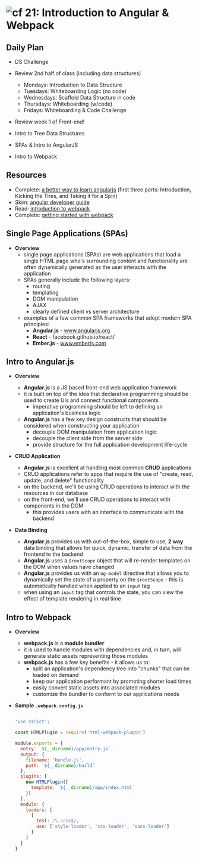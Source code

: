 ![cf](http://i.imgur.com/7v5ASc8.png) 21: Introduction to Angular & Webpack
=====================================

## Daily Plan
* DS Challenge

* Review 2nd half of class (including data structures)
  * Mondays: Introduction to Data Structure
  * Tuesdays: Whiteboarding Logic (no code)
  * Wednesdays: Scaffold Data Structure in code
  * Thursdays: Whiteboarding (w/code)
  * Fridays: Whiteboarding & Code Challenge
* Review week 1 of Front-end!

* Intro to Tree Data Structures
* SPAs & Intro to AngularJS
* Intro to Webpack

## Resources
* Complete: [a better way to learn angularjs] (first three parts: Introduction, Kicking the Tires, and Taking it for a Spin)
* Skim: [angular developer guide]
* Read: [introduction to webpack]
* Complete: [getting started with webpack]

## Single Page Applications (SPAs)
  * **Overview**
    * single page applications (SPAs) are web applications that load a single HTML page who's surrounding content and functionality are often dynamically generated as the user interacts with the application
    * SPAs generally include the following layers:
      * routing
      * templating
      * DOM manipulation
      * AJAX
      * clearly defined client vs server architecture
    * examples of a few common SPA frameworks that adopt modern SPA principles:
      * **Angular.js** - www.angularjs.org
      * **React** - facebook.github.io/react/
      * **Ember.js** - www.emberjs.com

## Intro to Angular.js
  * **Overview**
    * **Angular.js** is a JS based front-end web application framework
    * it is built on top of the idea that declarative programming should be used to create UIs and connect functional components
      * imperative programming should be left to defining an application's business logic
    * **Angular.js** has a few key design constructs that should be considered when constructing your application
      * decouple DOM manipulation from application logic
      * decouple the client side from the server side
      * provide structure for the full application development life-cycle

  * **CRUD Application**
    * **Angular.js** is excellent at handling most common **CRUD** applications
    * CRUD applications refer to apps that require the use of "create, read, update, and delete" functionality
    * on the backend, we'll be using CRUD operations to interact with the resources in our database
    * on the front-end, we'll use CRUD operations to interact with components in the DOM
      * this provides users with an interface to communicate with the backend

  * **Data Binding**
    * **Angular.js** provides us with out-of-the-box, simple to use, **2 way** data binding that allows for quick, dynamic, transfer of data from the frontend to the backend
    * **Angular.js** uses a `$rootScope` object that will re-render templates on the DOM when values have changed
    * **Angular.js** provides us with an `ng-model` directive that allows you to dynamically set the state of a property on the `$rootScope` - this is automatically handled when applied to an `input` tag
    * when using an `input` tag that controls the state, you can view the effect of template rendering in real time

## Intro to Webpack
  * **Overview**
    * **webpack.js** is a **module bundler**
    * it is used to handle modules with dependencies and, in turn, will generate static assets representing those modules
    * **webpack.js** has a few key benefits - it allows us to:
      * split an application's dependency tree into "chunks" that can be loaded on demand
      * keep our application performant by promoting shorter load times
      * easily convert static assets into associated modules
      * customize the bundler to conform to our applications needs

  * **Sample `.webpack.config.js`**
    ``` javascript

    'use strict';

    const HTMLPlugin = require('html-webpack-plugin')

    module.exports = {
      entry: `${__dirname}/app/entry.js`,
      output: {
        filename: 'bundle.js',
        path: `${__dirname}/build`
      },
      plugins: [
        new HTMLPlugin({
          template: `${__dirname}/app/index.html`
        })
      ],
      module: {
        loaders: [
          {
            test: /\.scss$/,
            use: ['style-loader', 'css-loader', 'sass-loader']
          }
        ]
      }
    }


    ```

[a better way to learn angularjs]: https://thinkster.io/a-better-way-to-learn-angularjs
[angular developer guide]: https://docs.angularjs.org/guide
[introduction to webpack]: https://webpack.github.io/docs/what-is-webpack.html
[getting started with webpack]: https://webpack.github.io/docs/tutorials/getting-started/
